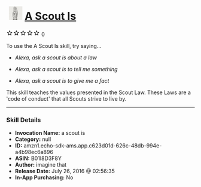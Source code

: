 # &nbsp;<img src="skill_icon" alt="A Scout Is icon" width="36"> [A Scout Is](http://alexa.amazon.com/#skills/amzn1.echo-sdk-ams.app.c623d01d-626c-48db-994e-a4b98ec6a896)
![0 stars](../../images/ic_star_border_black_18dp_1x.png)![0 stars](../../images/ic_star_border_black_18dp_1x.png)![0 stars](../../images/ic_star_border_black_18dp_1x.png)![0 stars](../../images/ic_star_border_black_18dp_1x.png)![0 stars](../../images/ic_star_border_black_18dp_1x.png) 0

To use the A Scout Is skill, try saying...

* *Alexa, ask a scout is about a law*

* *Alexa, ask a scout is to tell me something*

* *Alexa, ask a scout is to give me a fact*

This skill teaches the values presented in the Scout Law.  These Laws are a  'code of conduct' that all Scouts strive to live by.

***

### Skill Details

* **Invocation Name:** a scout is
* **Category:** null
* **ID:** amzn1.echo-sdk-ams.app.c623d01d-626c-48db-994e-a4b98ec6a896
* **ASIN:** B01I8D3F8Y
* **Author:** imagine that
* **Release Date:** July 26, 2016 @ 02:56:35
* **In-App Purchasing:** No
